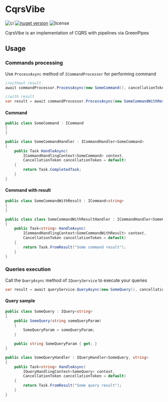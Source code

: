 # CqrsVibe 

![ci](https://github.com/velunin/cqrsvibe/actions/workflows/runTests.yml/badge.svg)
[![nuget version](https://img.shields.io/nuget/v/CqrsVibe?label=nuget)](https://www.nuget.org/packages/CqrsVibe)
![license](https://img.shields.io/github/license/velunin/cqrsvibe)  

CqrsVibe is an implementation of CQRS with pipelines via GreenPipes

## Usage
### Commands processing
Use `ProcessAsync` method of `ICommandProcessor` for performing command
```c#
//without result
await commandProcessor.ProcessAsync(new SomeCommand(), cancellationToken);

//with result
var result = await commandProcessor.ProcessAsync(new SomeCommandWithResult(), cancellationToken);
```
#### Command
```c#
public class SomeCommand : ICommand
{
}

public class SomeCommandHandler : ICommandHandler<SomeCommand>
{
    public Task HandleAsync(
        ICommandHandlingContext<SomeCommand> context, 
        CancellationToken cancellationToken = default)
    {
        return Task.CompletedTask;
    }
}
```
#### Command with result
```c#
public class SomeCommandWithResult : ICommand<string>
{
}

public class class SomeCommandWithResultHandler : ICommandHandler<SomeCommandWithResult, string>
{
    public Task<string> HandleAsync(
        ICommandHandlingContext<SomeCommandWithResult> context, 
        CancellationToken cancellationToken = default)
    {
        return Task.FromResult("Some command result");
    }
}
```
### Queries execution
Call the `QueryAsync` method of `IQueryService` to execute your queries
```c#
var result = await queryService.QueryAsync(new SomeQuery(), cancellationToken);
```
#### Query sample
```c#
public class SomeQuery : IQuery<string>
{
    public SomeQuery(string someQueryParam)
    {
        SomeQueryParam = someQueryParam;
    }

    public string SomeQueryParam { get; }
}

public class SomeQueryHandler : IQueryHandler<SomeQuery, string>
{
    public Task<string> HandleAsync(
        IQueryHandlingContext<SomeQuery> context, 
        CancellationToken cancellationToken = default)
    {
        return Task.FromResult("Some query result");
    }
}
```